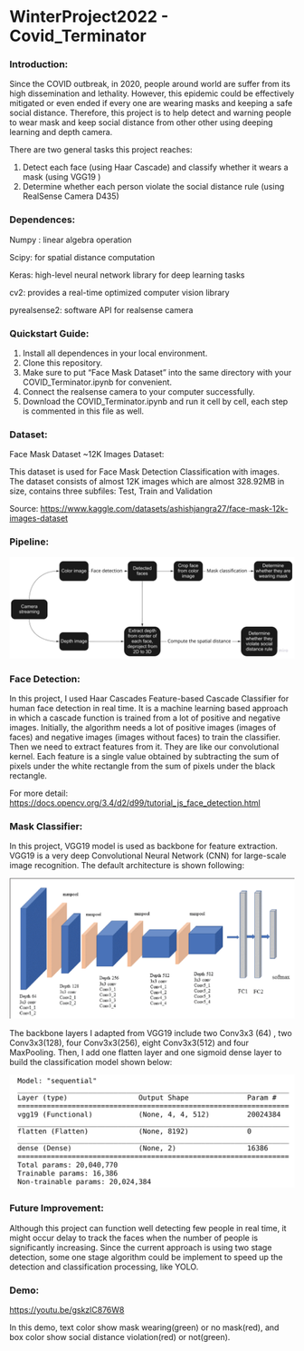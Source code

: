 # WinterProject2022 - Covid_Terminator

### Introduction:

Since the COVID outbreak, in 2020, people around world are suffer from its high dissemination and lethality. However, this epidemic could be effectively mitigated or even ended if every one are wearing masks and keeping a safe social distance. Therefore, this project is to help detect and warning people to wear mask and keep social distance from other other using deeping learning and depth camera.

There are two general tasks this project reaches:

1. Detect each face (using Haar Cascade) and classify whether it wears a mask (using VGG19 )
2. Determine whether each person violate the social distance rule (using RealSense Camera D435)



### Dependences: 

Numpy : linear algebra operation

Scipy: for spatial distance computation

Keras:  high-level neural network library for deep learning tasks

cv2: provides a real-time optimized computer vision library

pyrealsense2: software API for realsense camera



### Quickstart Guide:

1. Install all dependences in your local environment.
2. Clone this repository.
3. Make sure to put “Face Mask Dataset” into the same directory with your COVID_Terminator.ipynb for convenient.
4. Connect the realsense camera to your computer successfully.
5. Download the COVID_Terminator.ipynb and run it cell by cell, each step is commented in this file as well.



### Dataset:

Face Mask Dataset ~12K Images Dataset:

This dataset is used for Face Mask Detection Classification with images. The dataset consists of almost 12K images which are almost 328.92MB in size, contains three subfiles: Test, Train and Validation

Source: https://www.kaggle.com/datasets/ashishjangra27/face-mask-12k-images-dataset



### Pipeline:

![pipeline](pipeline.jpg)



### Face Detection:

In this project, I used Haar Cascades Feature-based Cascade Classifier for human face detection in real time. It is a machine learning based approach in which a cascade function is trained from a lot of positive and negative images. Initially, the algorithm needs a lot of positive images (images of faces) and negative images (images without faces) to train the classifier. Then we need to extract features from it. They are like our convolutional kernel. Each feature is a single value obtained by subtracting the sum of pixels under the white rectangle from the sum of pixels under the black rectangle.

For more detail: https://docs.opencv.org/3.4/d2/d99/tutorial_js_face_detection.html



### Mask Classifier:

In this project, VGG19 model is used as backbone for feature extraction. VGG19 is a very deep Convolutional Neural Network (CNN) for large-scale image recognition. The default architecture is shown following: 

![VGG19](VGG19.png)

The backbone layers I adapted from VGG19 include two Conv3x3 (64) , two Conv3x3(128), four Conv3x3(256), eight Conv3x3(512) and four MaxPooling. Then, I add one flatten layer and one sigmoid dense layer to build the classification model shown below:

![model](model.png)



### Future Improvement:

Although this project can function well detecting few people in real time, it might occur delay to track the faces when the number of people is significantly increasing. Since the current approach is using two stage detection, some one stage algorithm could be implement to speed up the detection and classification processing, like YOLO.



### Demo:

https://youtu.be/gskzlC876W8

In this demo, text color show mask wearing(green) or no mask(red), and box color show social distance violation(red) or not(green).

 